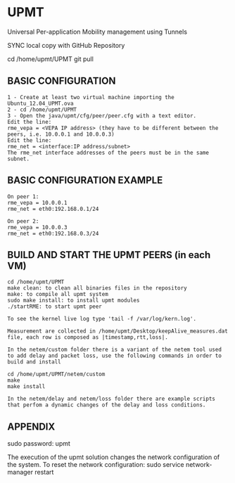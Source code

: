 # UPMT
Universal Per-application Mobility management using Tunnels

SYNC local copy with GitHub Repository

cd /home/upmt/UPMT
git pull


## BASIC CONFIGURATION

```
1 - Create at least two virtual machine importing the Ubuntu_12.04_UPMT.ova
2 - cd /home/upmt/UPMT
3 - Open the java/upmt/cfg/peer/peer.cfg with a text editor.
Edit the line:
rme_vepa = <VEPA IP address> (they have to be different between the peers, i.e. 10.0.0.1 and 10.0.0.3)
Edit the line:
rme_net = <interface:IP address/subnet>
The rme_net interface addresses of the peers must be in the same subnet.
```

## BASIC CONFIGURATION EXAMPLE

```
On peer 1:
rme_vepa = 10.0.0.1
rme_net = eth0:192.168.0.1/24

On peer 2:
rme_vepa = 10.0.0.3
rme_net = eth0:192.168.0.3/24
```

## BUILD AND START THE UPMT PEERS (in each VM)

```
cd /home/upmt/UPMT
make clean: to clean all binaries files in the repository
make: to compile all upmt system
sudo make install: to install upmt modules
./startRME: to start upmt peer

To see the kernel live log type 'tail -f /var/log/kern.log'.

Measurement are collected in /home/upmt/Desktop/keepAlive_measures.dat file, each row is composed as |timestamp,rtt,loss|.

In the netem/custom folder there is a variant of the netem tool used to add delay and packet loss, use the following commands in order to build and install

cd /home/upmt/UPMT/netem/custom
make
make install

In the netem/delay and netem/loss folder there are example scripts that perfom a dynamic changes of the delay and loss conditions.
```

## APPENDIX
sudo password: upmt

The execution of the upmt solution changes the network configuration of the system.
To reset the network configuration: sudo service network-manager restart
